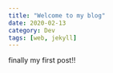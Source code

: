 ```yaml
---
title: "Welcome to my blog"
date: 2020-02-13 
category: Dev
tags: [web, jekyll]
---
```

finally my first post!!

